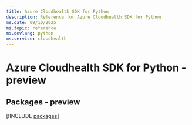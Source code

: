 ```yaml
---
title: Azure Cloudhealth SDK for Python
description: Reference for Azure Cloudhealth SDK for Python
ms.date: 09/10/2025
ms.topic: reference
ms.devlang: python
ms.service: cloudhealth
---
```

# Azure Cloudhealth SDK for Python - preview
## Packages - preview
[!INCLUDE [packages](cloudhealth-index.md)]